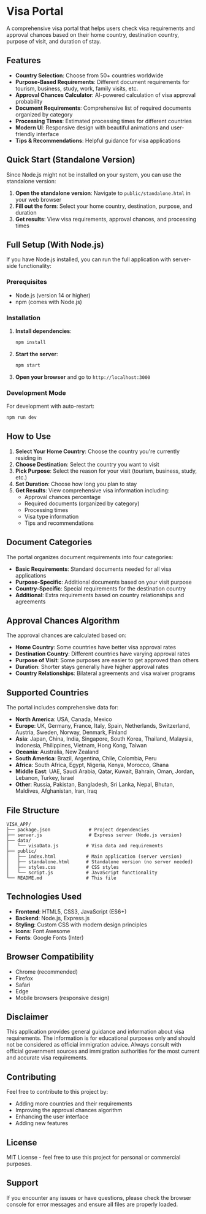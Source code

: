 # Visa Portal

A comprehensive visa portal that helps users check visa requirements and approval chances based on their home country, destination country, purpose of visit, and duration of stay.

## Features

- **Country Selection**: Choose from 50+ countries worldwide
- **Purpose-Based Requirements**: Different document requirements for tourism, business, study, work, family visits, etc.
- **Approval Chances Calculator**: AI-powered calculation of visa approval probability
- **Document Requirements**: Comprehensive list of required documents organized by category
- **Processing Times**: Estimated processing times for different countries
- **Modern UI**: Responsive design with beautiful animations and user-friendly interface
- **Tips & Recommendations**: Helpful guidance for visa applications

## Quick Start (Standalone Version)

Since Node.js might not be installed on your system, you can use the standalone version:

1. **Open the standalone version**: Navigate to `public/standalone.html` in your web browser
2. **Fill out the form**: Select your home country, destination, purpose, and duration
3. **Get results**: View visa requirements, approval chances, and processing times

## Full Setup (With Node.js)

If you have Node.js installed, you can run the full application with server-side functionality:

### Prerequisites

- Node.js (version 14 or higher)
- npm (comes with Node.js)

### Installation

1. **Install dependencies**:
   ```bash
   npm install
   ```

2. **Start the server**:
   ```bash
   npm start
   ```

3. **Open your browser** and go to `http://localhost:3000`

### Development Mode

For development with auto-restart:

```bash
npm run dev
```

## How to Use

1. **Select Your Home Country**: Choose the country you're currently residing in
2. **Choose Destination**: Select the country you want to visit
3. **Pick Purpose**: Select the reason for your visit (tourism, business, study, etc.)
4. **Set Duration**: Choose how long you plan to stay
5. **Get Results**: View comprehensive visa information including:
   - Approval chances percentage
   - Required documents (organized by category)
   - Processing times
   - Visa type information
   - Tips and recommendations

## Document Categories

The portal organizes document requirements into four categories:

- **Basic Requirements**: Standard documents needed for all visa applications
- **Purpose-Specific**: Additional documents based on your visit purpose
- **Country-Specific**: Special requirements for the destination country
- **Additional**: Extra requirements based on country relationships and agreements

## Approval Chances Algorithm

The approval chances are calculated based on:

- **Home Country**: Some countries have better visa approval rates
- **Destination Country**: Different countries have varying approval rates
- **Purpose of Visit**: Some purposes are easier to get approved than others
- **Duration**: Shorter stays generally have higher approval rates
- **Country Relationships**: Bilateral agreements and visa waiver programs

## Supported Countries

The portal includes comprehensive data for:

- **North America**: USA, Canada, Mexico
- **Europe**: UK, Germany, France, Italy, Spain, Netherlands, Switzerland, Austria, Sweden, Norway, Denmark, Finland
- **Asia**: Japan, China, India, Singapore, South Korea, Thailand, Malaysia, Indonesia, Philippines, Vietnam, Hong Kong, Taiwan
- **Oceania**: Australia, New Zealand
- **South America**: Brazil, Argentina, Chile, Colombia, Peru
- **Africa**: South Africa, Egypt, Nigeria, Kenya, Morocco, Ghana
- **Middle East**: UAE, Saudi Arabia, Qatar, Kuwait, Bahrain, Oman, Jordan, Lebanon, Turkey, Israel
- **Other**: Russia, Pakistan, Bangladesh, Sri Lanka, Nepal, Bhutan, Maldives, Afghanistan, Iran, Iraq

## File Structure

```
VISA_APP/
├── package.json              # Project dependencies
├── server.js                 # Express server (Node.js version)
├── data/
│   └── visaData.js          # Visa data and requirements
├── public/
│   ├── index.html           # Main application (server version)
│   ├── standalone.html      # Standalone version (no server needed)
│   ├── styles.css           # CSS styles
│   └── script.js            # JavaScript functionality
└── README.md                # This file
```

## Technologies Used

- **Frontend**: HTML5, CSS3, JavaScript (ES6+)
- **Backend**: Node.js, Express.js
- **Styling**: Custom CSS with modern design principles
- **Icons**: Font Awesome
- **Fonts**: Google Fonts (Inter)

## Browser Compatibility

- Chrome (recommended)
- Firefox
- Safari
- Edge
- Mobile browsers (responsive design)

## Disclaimer

This application provides general guidance and information about visa requirements. The information is for educational purposes only and should not be considered as official immigration advice. Always consult with official government sources and immigration authorities for the most current and accurate visa requirements.

## Contributing

Feel free to contribute to this project by:
- Adding more countries and their requirements
- Improving the approval chances algorithm
- Enhancing the user interface
- Adding new features

## License

MIT License - feel free to use this project for personal or commercial purposes.

## Support

If you encounter any issues or have questions, please check the browser console for error messages and ensure all files are properly loaded.

